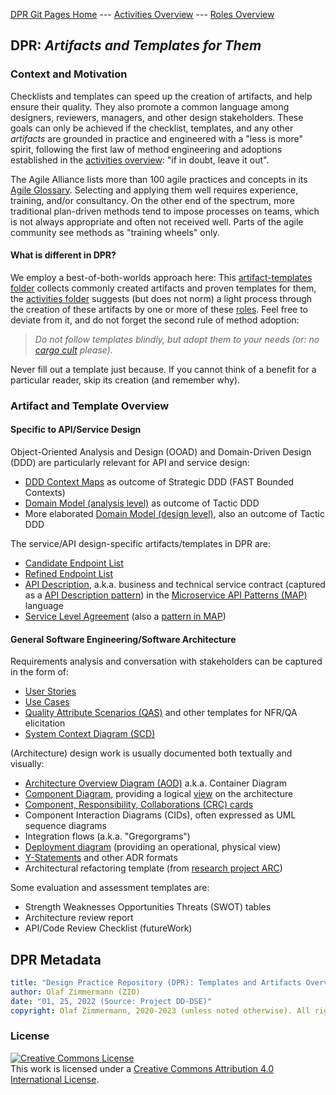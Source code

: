 
[DPR Git Pages Home](https://socadk.github.io/design-practice-repository) ---
[Activities Overview](https://socadk.github.io/design-practice-repository/activities/readme-gp) ---
[Roles Overview](https://socadk.github.io/design-practice-repository/roles/readme-gp)

## DPR: *Artifacts and Templates for Them*

### Context and Motivation 

Checklists and templates can speed up the creation of artifacts, and help ensure their quality. They also promote a common language among designers, reviewers, managers, and other design stakeholders. These goals can only be achieved if the checklist, templates, and any other *artifacts* are grounded in practice and engineered with a "less is more" spirit, following the first law of method engineering and adoptions established in the [activities overview](../activities): "if in doubt, leave it out".

The Agile Alliance lists more than 100 agile practices and concepts in its [Agile Glossary](https://www.agilealliance.org/agile101/agile-glossary/). Selecting and applying them well requires experience, training, and/or consultancy. On the other end of the spectrum, more traditional plan-driven methods tend to impose processes on teams, which is not always appropriate and often not received well. Parts of the agile community <!--, for instance [Clean Agile](https://www.pearson.com/us/higher-education/program/Martin-Clean-Agile-Back-to-Basics/PGM2604771.html),--> see methods as "training wheels" only.

#### What is different in DPR? 
We employ a best-of-both-worlds approach here: This [artifact-templates folder](.) collects commonly created artifacts and proven templates for them, the [activities folder](../activities) suggests (but does not norm) a light process through the creation of these artifacts by one or more of these [roles](../roles). Feel free to deviate from it, and do not forget the second rule of method adoption: 

> *Do not follow templates blindly, but adopt them to your needs (or: no [cargo cult](https://en.wikipedia.org/wiki/Cargo_cult) please).*

Never fill out a template just because. If you cannot think of a benefit for a particular reader, skip its creation (and remember why).


### Artifact and Template Overview

<!-- TODO (v2) add simple miro diagram (with hyperlinks!) or table here -->

#### Specific to API/Service Design

Object-Oriented Analysis and Design (OOAD) and Domain-Driven Design (DDD) are particularly relevant for API and service design: 

* [DDD Context Maps](DPR-StrategicDDDContextMap.md) as outcome of Strategic DDD (FAST Bounded Contexts)
* [Domain Model (analysis level)](DPR-DomainModel.md) as outcome of Tactic DDD <!-- CE: 3x URI -->
* More elaborated [Domain Model (design level)](DPR-DomainModel.md), also an outcome of Tactic DDD

The service/API design-specific artifacts/templates in DPR are: 

* [Candidate Endpoint List](SDPR-CandidateEndpointList.md) 
* [Refined Endpoint List](SDPR-RefinedEndpointList.md)
* [API Description](SDPR-APIDescription.md), a.k.a. business and technical service contract (captured as a [API Description pattern](https://microservice-api-patterns.org/patterns/foundation/APIDescription)) in the [Microservice API Patterns (MAP)](https://microservice-api-patterns.org/) language 
* [Service Level Agreement](SDPR-ServiceLevelAgreement.md) (also a [pattern in MAP](https://microservice-api-patterns.org/patterns/quality/qualityManagementAndGovernance/ServiceLevelAgreement))

#### General Software Engineering/Software Architecture

Requirements analysis and conversation with stakeholders can be captured in the form of: 
<!-- to be described with the help of the template:-->

* [User Stories](DPR-UserStory.md)
* [Use Cases](DPR-UseCase.md)
* [Quality Attribute Scenarios (QAS)](DPR-QualityAttributeScenario.md) and other templates for NFR/QA elicitation <!-- quality stories, Sophisten, PLANGUAGE -->
* [System Context Diagram (SCD)](DPR-ContextDiagram.md)

(Architecture) design work is usually documented both textually and visually:

* [Architecture Overview Diagram (AOD)](DPR-OverviewDiagram.md) a.k.a. Container Diagram
* [Component Diagram](DPR-ComponentDiagram.md), providing a logical [view](https://www.ibm.com/developerworks/rational/library/08/0108_cooks-cripps-spaas/index.html) on the architecture <!-- The four views in C4 actually map to SCD, AOD/OML0, CML0, CML1) -->
* [Component, Responsibility, Collaborations (CRC) cards](DPR-CRCCard.md)
* Component Interaction Diagrams (CIDs), often expressed as UML sequence diagrams
* Integration flows (a.k.a. "Gregorgrams")
* [Deployment diagram](DPR-DeploymentDiagram.md) (providing an operational, physical view)
* [Y-Statements](DPR-ArchitecturalDecisionRecordYForm.md) and other ADR formats
* Architectural refactoring template (from [research project ARC](https://www.ost.ch/de/forschung-und-dienstleistungen/informatik/ifs-institut-fuer-software/labs/cloud-application-lab/architectural-refactoring-for-the-cloud-arc))

Some evaluation and assessment templates are:

* Strength Weaknesses Opportunities Threats (SWOT) tables
* Architecture review report
* API/Code Review Checklist (futureWork)


## DPR Metadata

```yaml
title: "Design Practice Repository (DPR): Templates and Artifacts Overview"
author: Olaf Zimmermann (ZIO)
date: "01, 25, 2022 (Source: Project DD-DSE)"
copyright: Olaf Zimmermann, 2020-2023 (unless noted otherwise). All rights reserved.
```

### License

<a rel="license" href="http://creativecommons.org/licenses/by/4.0/"><img alt="Creative Commons License" style="border-width:0" src="https://i.creativecommons.org/l/by/4.0/88x31.png" /></a><br />This work is licensed under a <a rel="license" href="http://creativecommons.org/licenses/by/4.0/">Creative Commons Attribution 4.0 International License</a>.
